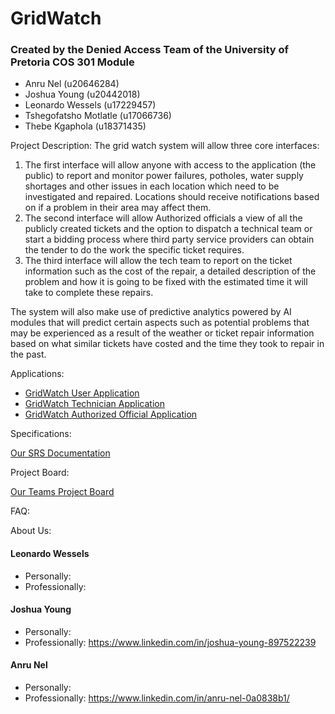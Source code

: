 # GridWatch

### Created by the Denied Access Team of the University of Pretoria COS 301 Module
* Anru Nel (u20646284)
* Joshua Young (u20442018)
* Leonardo Wessels (u17229457)
* Tshegofatsho Motlatle (u17066736)
* Thebe Kgaphola (u18371435)

Project Description:
The grid watch system will allow three core interfaces:

1. The first interface will allow anyone with access to the application (the public) to report and monitor power failures, potholes, water supply shortages and other issues in each location which need to be investigated and repaired. Locations should receive notifications based on if a problem in their area may affect them. 
2. The second interface will allow Authorized officials a view of all the publicly created tickets and the option to dispatch a technical team or start a bidding process where third party service providers can obtain the tender to do the work the specific ticket requires. 
3. The third interface will allow the tech team to report on the ticket information such as the cost of the repair, a detailed description of the problem and how it is going to be fixed with the estimated time it will take to complete these repairs. 

The system will also make use of predictive analytics powered by AI modules that will predict certain aspects such as potential problems that may be experienced as a result of the weather or ticket repair information based on what similar tickets have costed and the time they took to repair in the past.

Applications:
* [GridWatch User Application](www.google.com)
* [GridWatch Technician Application](www.google.com)
* [GridWatch Authorized Official Application](www.google.com)

Specifications:

[Our SRS Documentation](www.google.com)

Project Board:

[Our Teams Project Board](www.google.com)

FAQ:

About Us:
#### Leonardo Wessels
* Personally: 
* Professionally: 

#### Joshua Young
* Personally:
* Professionally: https://www.linkedin.com/in/joshua-young-897522239

#### Anru Nel
* Personally:
* Professionally: https://www.linkedin.com/in/anru-nel-0a0838b1/

